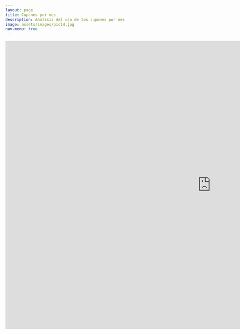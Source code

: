 ```yaml
---
layout: page
title: Cupones por mes
description: Analisis del uso de los cupones por mes
image: assets/images/pic14.jpg
nav-menu: true
---
```


<section id="one" class="row center-xs">
<iframe width="1280px" height="900px" style="border:none;"  src="https://public.tableau.com/views/practipago_cupones_por_mes/CuponesMesActual?:showVizHome=no&:embed=true" name="iframe_a">
</iframe>
</section>

